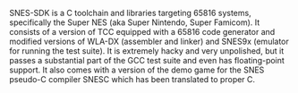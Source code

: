 SNES-SDK is a C toolchain and libraries targeting 65816 systems, specifically the Super NES (aka Super Nintendo, Super Famicom). It consists of a version of TCC equipped with a 65816 code generator and modified versions of WLA-DX (assembler and linker) and SNES9x (emulator for running the test suite). It is extremely hacky and very unpolished, but it passes a substantial part of the GCC test suite and even has floating-point support. It also comes with a version of the demo game for the SNES pseudo-C compiler SNESC which has been translated to proper C.